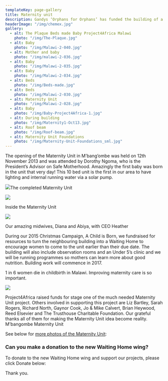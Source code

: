 ```yaml
---
templateKey: page-gallery
title: Maternity unit
description: Gandys ‘Orphans for Orphans’ has funded the building of a pre-school at Funsani, Lumbadzi Centre. This has been much needed and the community have been asking for support for the last three years.
headerImage: "/img/chemex.jpg"
gallery:
  - alt: The Plaque Beds made Baby Project4Africa Malawi
    photo: "/img/The-Plaque.jpg"
  - alt: Baby
    photo: "/img/Malawi-2-040.jpg"
  - alt: Mother and baby
    photo: "/img/malawi-2-036.jpg"
  - alt: Baby
    photo: "/img/Malawi-2-035.jpg"
  - alt: Baby
    photo: "/img/Malawi-2-034.jpg"
  - alt: Beds
    photo: "/img/Beds-made.jpg"
  - alt: Beds
    photo: "/img/Malawi-2-030.jpg"
  - alt: Maternity Unit
    photo: "/img/Malawi-2-028.jpg"
  - alt: Baby
    photo: "/img/Baby-Project4Africa-1.jpg"
  - alt: During building
    photo: "/img/Maternity1-Oct13.jpg"
  - alt: Roof beam
    photo: "/img/Roof-beam.jpg"
  - alt: Maternity Unit Foundations
    photo: "/img/Maternity-Unit-Foundations_sml.jpg"
---
```


The opening of the Maternity Unit in M’bang’ombe was held on 12th November 2013 and was attended by Dorothy Ngoma, who is the President’s Advisor on Safe Motherhood. Amazingly the first baby was born in the unit that very day! This 10 bed unit is the first in our area to have lighting and internal running water via a solar pump.

![](/img/img_4993.jpg)The completed Maternity Unit

![](/img/IMG_8981.jpg)

Inside the Maternity Unit

![](/img/FB_IMG_1450206075403.jpg)

Our amazing midwives, Diana and Abiya, with CEO Heather

During our 2015 Christmas Campaign, A Child is Born, we fundraised for resources to turn the neighbouring building into a Waiting Home to encourage women to come to the unit earlier than their due date. The building will also include observation rooms and an Under 5’s clinic and we will be running programmes so mothers can learn more about good nutrition. Building work will commence in 2017.

1 in 6 women die in childbirth in Malawi. Improving maternity care is so important.

![](/img/img_8988.jpg)

Project4Africa raised funds for stage one of the much needed Maternity Unit project. Others involved in supporting this project are Liz Bartley, Sarah Rogers, Richard North, Gaynor Cook, Jo & Mike Calvert, Brian Heywood, Reed Elsevier and The Trusthouse Charitable Foundation. Our grateful thanks all of them for making the Maternity Unit idea become reality.
M'bangombe Maternity Unit

See below for [more photos of the Maternity Unit](#gallery):

### Can you make a donation to the new Waiting Home wing?

To donate to the new Waiting Home wing and support our projects, please click Donate below:

Thank you.
